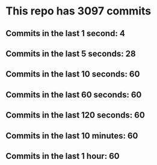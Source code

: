# This repo has 3097 commits

## Commits in the last 1 second: 4
## Commits in the last 5 seconds: 28
## Commits in the last 10 seconds: 60
## Commits in the last 60 seconds: 60
## Commits in the last 120 seconds: 60
## Commits in the last 10 minutes: 60
## Commits in the last 1 hour: 60

